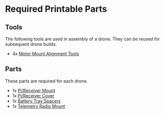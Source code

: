 Required Printable Parts
==

Tools
--

The following tools are used in assembly of a drone. They can be reused for subsequent drone builds.
- 4x [Motor Mount Alignment Tools](../../3d_models/motor_mount_alignment_tool/daya_680_motor_mount_tool.stl)

Parts
--

These parts are required for each drone.
- 1x [Pi/Receiver Mount](../../3d_models/top_mounting_plate/top_mounting_plate.stl)
- 1x [Pi/Receiver Cover](../../3d_models/top_mounting_plate/top_mounting_plate_lid.stl)
- 1x [Battery Tray Spacers](../../3d_models/battery_mount_washer/battery_mount_washer.stl)
- 1x [Telemetry Radio Mount](../../3d_models/telem_radio_mount/telem_radio_mount.stl)

